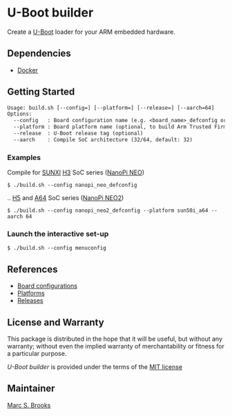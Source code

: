 # U-Boot builder

Create a [U-Boot](https://www.denx.de/wiki/U-Boot) loader for your ARM embedded hardware.

## Dependencies

- [Docker](https://docs.docker.com/get-docker)

## Getting Started

```txt
Usage: build.sh [--config=] [--platform=] [--release=] [--aarch=64]
Options:
  --config   : Board configuration name (e.g. <board_name>_defconfig or menuconfig)
  --platform : Board platform name (optional, to build Arm Trusted Firmware)
  --release  : U-Boot release tag (optional)
  --aarch    : Compile SoC architecture (32/64, default: 32)
```

### Examples

Compile for [SUNXI](https://linux-sunxi.org) [H3](https://linux-sunxi.org/H3) SoC series ([NanoPi NEO](https://wiki.friendlyarm.com/wiki/index.php/NanoPi_NEO))

    $ ./build.sh --config nanopi_neo_defconfig

.. [H5](https://linux-sunxi.org/H5) and [A64](https://linux-sunxi.org/A64) SoC series ([NanoPi NEO2](https://wiki.friendlyarm.com/wiki/index.php/NanoPi_NEO2))

    $ ./build.sh --config nanopi_neo2_defconfig --platform sun50i_a64 --aarch 64

### Launch the interactive set-up

    $ ./build.sh --config menuconfig

## References

- [Board configurations](https://github.com/u-boot/u-boot/configs)
- [Platforms](https://github.com/ARM-software/arm-trusted-firmware/tree/eeb77da64684424ef275330e3e15d8350ecc1b07/docs/plat)
- [Releases](https://github.com/u-boot/u-boot/releases)

## License and Warranty

This package is distributed in the hope that it will be useful, but without any warranty; without even the implied warranty of merchantability or fitness for a particular purpose.

*U-Boot builder* is provided under the terms of the [MIT license](http://www.opensource.org/licenses/mit-license.php)

## Maintainer

[Marc S. Brooks](https://github.com/nuxy)
